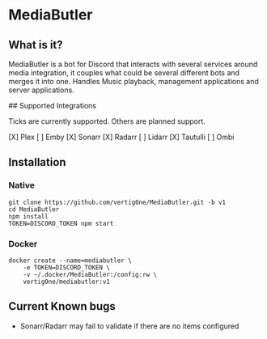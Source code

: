 # MediaButler

## What is it?

MediaButler is a bot for Discord that interacts with several services around media integration, it couples what could be several different bots and merges it into one. Handles Music playback, management applications and server applications.

## Supported Integrations

Ticks are currently supported. Others are planned support.

[X] Plex
[ ] Emby
[X] Sonarr
[X] Radarr
[ ] Lidarr
[X] Tautulli
[ ] Ombi

## Installation

### Native

    git clone https://github.com/vertig0ne/MediaButler.git -b v1
    cd MediaButler
    npm install
    TOKEN=DISCORD_TOKEN npm start

### Docker

    docker create --name=mediabutler \
        -e TOKEN=DISCORD_TOKEN \
        -v ~/.docker/MediaButler:/config:rw \
        vertig0ne/mediabutler:v1

## Current Known bugs

  - Sonarr/Radarr may fail to validate if there are no items configured
